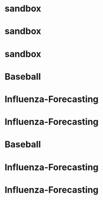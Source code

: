 # sandbox
# sandbox
# sandbox
# Baseball
# Influenza-Forecasting
# Influenza-Forecasting
# Baseball
# Influenza-Forecasting
# Influenza-Forecasting
